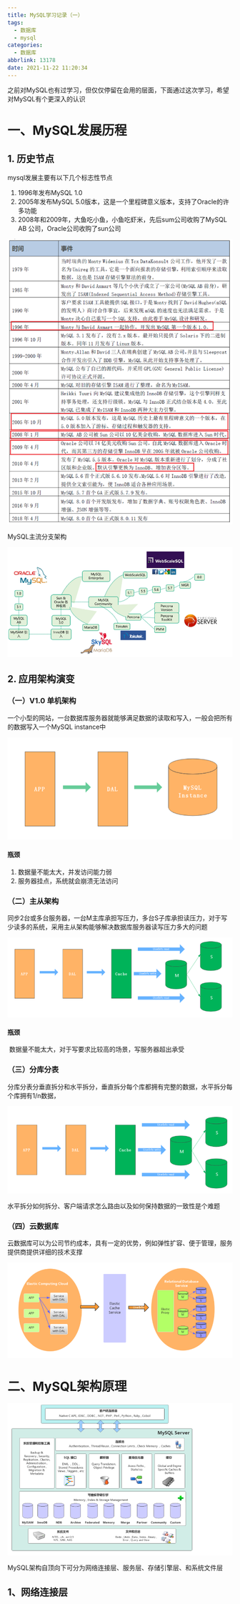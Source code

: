 ```yaml
---
title: MySQL学习记录（一）
tags:
  - 数据库
  - mysql
categories:
  - 数据库
abbrlink: 13178
date: 2021-11-22 11:20:34
---
```


之前对MySQL也有过学习，但仅仅停留在会用的层面，下面通过这次学习，希望对MySQL有个更深入的认识

<!--more-->

# 一、MySQL发展历程

## 1. 历史节点

mysql发展主要有以下几个标志性节点

1. 1996年发布MySQL 1.0
2. 2005年发布MySQL 5.0版本，这是一个里程碑意义版本，支持了Oracle的许多功能
3. 2008年和2009年，大鱼吃小鱼，小鱼吃虾米，先后sum公司收购了MySQL AB 公司，Oracle公司收购了sun公司

![image-20211122112418273](MySQL学习记录（一）/image-20211122112418273.png)

MySQL主流分支架构

![image-20211122112950491](MySQL学习记录（一）/image-20211122112950491.png)

## 2. 应用架构演变

### （一）V1.0 单机架构

一个小型的网站，一台数据库服务器就能够满足数据的读取和写入，一般会把所有的数据写入一个MySQL instance中

![image-20211122113421008](MySQL学习记录（一）/image-20211122113421008.png)

#### 瓶颈

1. 数据量不能太大，并发访问能力弱
2. 服务器挂点，系统就会崩溃无法访问

### （二）主从架构

同步2台或多台服务器，一台M主库承担写压力，多台S子库承担读压力，对于写少读多的系统，采用主从架构能够解决数据库服务器读写压力多大的问题

![image-20211122153612805](MySQL学习记录（一）/image-20211122153612805.png)

#### 瓶颈

​		数据量不能太大，对于写要求比较高的场景，写服务器超出承受

### （三）分库分表

分库分表分垂直拆分和水平拆分，垂直拆分每个库都拥有完整的数据，水平拆分每个库拥有1/n数据，

![image-20211122154500491](MySQL学习记录（一）/image-20211122154500491.png)

水平拆分如何拆分、客户端请求怎么路由以及如何保持数据的一致性是个难题

### （四）云数据库

云数据库可以为公司节约成本，具有一定的优势，例如弹性扩容、便于管理，服务提供商提供详细的技术支撑

![image-20211122160213031](MySQL学习记录（一）/image-20211122160213031.png)

# 二、MySQL架构原理



![image-20211122160856653](MySQL学习记录（一）/image-20211122160856653.png)

MySQL架构自顶向下可分为网络连接层、服务层、存储引擎层、和系统文件层

## 1、网络连接层









